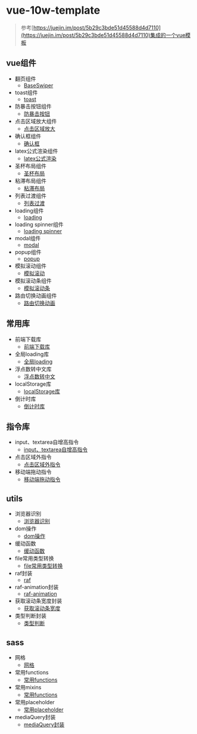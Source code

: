 # vue-10w-template

> 参考[https://juejin.im/post/5b29c3bde51d45588d4d7110](https://juejin.im/post/5b29c3bde51d45588d4d7110)集成的一个vue模板

## vue组件
- 翻页组件
  - [BaseSwiper](https://github.com/BryanAdamss/vue-10w-template/blob/master/src/base/BaseSwiper/BaseSwiper.vue)
- toast组件
  - [toast](https://github.com/BryanAdamss/vue-10w-template/blob/master/src/base/BaseToast/BaseToast.js)
- 防暴击按钮组件
  - [防暴击按钮](https://github.com/BryanAdamss/vue-10w-template/blob/master/src/base/BaseBtnPreventFastClick.vue)
- 点击区域放大组件
  - [点击区域放大](https://github.com/BryanAdamss/vue-10w-template/blob/master/src/base/BaseClickAreaExpand.vue)
- 确认框组件
  - [确认框](https://github.com/BryanAdamss/vue-10w-template/blob/master/src/base/BaseConfirm.vue)
- latex公式渲染组件
  - [latex公式渲染](https://github.com/BryanAdamss/vue-10w-template/blob/master/src/base/BaseFormulaRender.vue)
- 圣杯布局组件
  - [圣杯布局](https://github.com/BryanAdamss/vue-10w-template/blob/master/src/base/BaseLayoutHorizontal.vue)
- 粘滞布局组件
  - [粘滞布局](https://github.com/BryanAdamss/vue-10w-template/blob/master/src/base/BaseLayoutVertical.vue)
- 列表过渡组件
  - [列表过渡](https://github.com/BryanAdamss/vue-10w-template/blob/master/src/base/BaseListTransition.vue)
- loading组件
  - [loading](https://github.com/BryanAdamss/vue-10w-template/blob/master/src/base/BaseLoading.vue)
- loading spinner组件
  - [loading spinner](https://github.com/BryanAdamss/vue-10w-template/blob/master/src/base/BaseLoadingSpinner.vue)
- modal组件
  - [modal](https://github.com/BryanAdamss/vue-10w-template/blob/master/src/base/BaseModal.vue)
- popup组件
  - [popup](https://github.com/BryanAdamss/vue-10w-template/blob/master/src/base/BasePopUp.vue)
- 模拟滚动组件
  - [模拟滚动](https://github.com/BryanAdamss/vue-10w-template/blob/master/src/base/BaseScroll.vue)
- 模拟滚动条组件
  - [模拟滚动条](https://github.com/BryanAdamss/vue-10w-template/blob/master/src/base/BaseScrollbar.vue)
- 路由切换动画组件
  - [路由切换动画](https://github.com/BryanAdamss/vue-10w-template/blob/master/src/base/BaseTransitionSlide.vue)

## 常用库
- 前端下载库
  - [前端下载库](https://github.com/BryanAdamss/vue-10w-template/blob/master/src/plugins/downloader.js)
- 全局loading库
  - [全局loading](https://github.com/BryanAdamss/vue-10w-template/blob/master/src/plugins/global-loading.js)
- 浮点数转中文库
  - [浮点数转中文](https://github.com/BryanAdamss/vue-10w-template/blob/master/src/plugins/num-to-chn.js)
- localStorage库
  - [localStorage库](https://github.com/BryanAdamss/vue-10w-template/blob/master/src/plugins/saver.js)
- 倒计时库
  - [倒计时库](https://github.com/BryanAdamss/vue-10w-template/blob/master/src/plugins/time-counter.js)

## 指令库
- input、textarea自增高指令
  - [input、textarea自增高指令](https://github.com/BryanAdamss/vue-10w-template/blob/master/src/directives/auto-height.js)
- 点击区域外指令
  - [点击区域外指令](https://github.com/BryanAdamss/vue-10w-template/blob/master/src/directives/click-outside.js)
- 移动端拖动指令
  - [移动端拖动指令](https://github.com/BryanAdamss/vue-10w-template/blob/master/src/directives/drag.js)

## utils
- 浏览器识别
  - [浏览器识别](https://github.com/BryanAdamss/vue-10w-template/blob/master/src/utils/browser.js)
- dom操作
  - [dom操作](https://github.com/BryanAdamss/vue-10w-template/blob/master/src/utils/dom.js)
- 缓动函数
  - [缓动函数](https://github.com/BryanAdamss/vue-10w-template/blob/master/src/utils/easings.js)
- file常用类型转换
  - [file常用类型转换](https://github.com/BryanAdamss/vue-10w-template/blob/master/src/utils/file-convert.js)
- raf封装
  - [raf](https://github.com/BryanAdamss/vue-10w-template/blob/master/src/utils/raf.js)
- raf-animation封装
  - [raf-animation](https://github.com/BryanAdamss/vue-10w-template/blob/master/src/utils/raf-animation.js)
- 获取滚动条宽度封装
  - [获取滚动条宽度](https://github.com/BryanAdamss/vue-10w-template/blob/master/src/utils/scrollbar-width.js)
- 类型判断封装
  - [类型判断](https://github.com/BryanAdamss/vue-10w-template/blob/master/src/utils/type-judge.js)

## sass
- 网格
  - [网格](https://github.com/BryanAdamss/vue-10w-template/blob/master/src/sass/layout/_gridNew.scss)
- 常用functions
  - [常用functions](https://github.com/BryanAdamss/vue-10w-template/blob/master/src/sass/utils/_function.scss)
- 常用mixins
  - [常用functions](https://github.com/BryanAdamss/vue-10w-template/blob/master/src/sass/utils/_mixins.scss)
- 常用placeholder
  - [常用placeholder](https://github.com/BryanAdamss/vue-10w-template/blob/master/src/sass/utils/_placeholder.scss)
- mediaQuery封装
  - [mediaQuery封装](https://github.com/BryanAdamss/vue-10w-template/blob/master/src/sass/utils/_mediaQuery.scss)
